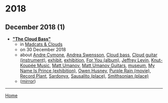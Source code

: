 # 2018

## December 2018 (1)

 - [**"The Cloud Bass"**](https://madcatsandclouds.com/2018/12/30/the-cloud-bass/)
    - in [Madcats & Clouds](https://madcatsandclouds.com/)
    - on 30 December 2018
    - about [Andre Cymone](../../topics/andre-cymone/index.md), [Andrea Swensson](../../topics/andrea-swensson/index.md), [Cloud bass](../../topics/cloud-bass/index.md), [Cloud guitar (instrument)](../../topics/instrument/cloud-guitar/index.md), [exhibit](../../topics/exhibit/index.md), [exhibition](../../topics/exhibition/index.md), [For You (album)](../../topics/album/for-you/index.md), [Jeffrey Levin](../../topics/jeffrey-levin/index.md), [Knut-Koupée Music](../../topics/knut-koup-e-music/index.md), [Matt Umanov](../../topics/matt-umanov/index.md), [Matt Umanov Guitars](../../topics/matt-umanov-guitars/index.md), [museum](../../topics/museum/index.md), [My Name Is Prince (exhibition)](../../topics/exhibition/my-name-is-prince/index.md), [Owen Husney](../../topics/owen-husney/index.md), [Purple Rain (movie)](../../topics/movie/purple-rain/index.md), [Record Plant](../../topics/record-plant/index.md), [Sardonyx](../../topics/sardonyx/index.md), [Sausalito (place)](../../topics/place/sausalito/index.md), [Smithsonian (place)](../../topics/place/smithsonian/index.md)
    - ([mirror](https://web.archive.org/web/*/https://madcatsandclouds.com/2018/12/30/the-cloud-bass/))

----

[Home](../index.md)
